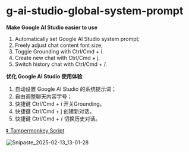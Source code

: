 # g-ai-studio-global-system-prompt

**Make Google AI Studio easier to use**

1. Automatically set Google AI Studio system prompt;
2. Freely adjust chat content font size;
3. Toggle Grounding with Ctrl/Cmd + i.
4. Create new chat with Ctrl/Cmd + j.
5. Switch history chat with Ctrl/Cmd + /.

**优化 Google AI Studio 使用体验**

1. 自动设置 Google AI Studio 的系统提示词；
2. 自由调整聊天内容字号；
3. 快捷键 Ctrl/Cmd + i 开关Grounding。
4. 快捷键 Ctrl/Cmd + j 创建新对话。
5. 快捷键 Ctrl/Cmd + / 切换历史对话。

[⏬ Tampermonkey Script](https://greasyfork.org/en/scripts/523344-google-ai-studio-%E9%BB%98%E8%AE%A4%E7%B3%BB%E7%BB%9F%E6%8F%90%E7%A4%BA%E8%AF%8D)

![Snipaste_2025-02-13_13-01-28](https://github.com/user-attachments/assets/c668a412-f42e-465b-af70-c9826a5de4f5)
